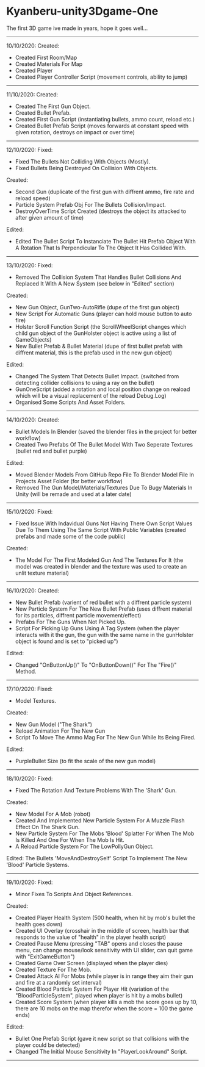 # Kyanberu-unity3Dgame-One
The first 3D game ive made in years, hope it goes well...

-----------------------------------------------------------------------------------------------------------------

10/10/2020:
Created:
- Created First Room/Map
- Created Materials For Map
- Created Player
- Created Player Controller Script (movement controls, ability to jump)

-----------------------------------------------------------------------------------------------------------------

11/10/2020:
Created:
- Created The First Gun Object.
- Created Bullet Prefab.
- Created First Gun Script (instantiating bullets, ammo count, reload etc.)
- Created Bullet Prefab Script (moves forwards at constant speed with given rotation, destroys on impact or over time)

-----------------------------------------------------------------------------------------------------------------

12/10/2020:
Fixed:
- Fixed The Bullets Not Colliding With Objects (Mostly).
- Fixed Bullets Being Destroyed On Collision With Objects.

Created:
- Second Gun (duplicate of the first gun with diffrent ammo, fire rate and reload speed)
- Particle System Prefab Obj For The Bullets Collision/Impact.
- DestroyOverTime Script Created (destroys the object its attacked to after given amount of time)

Edited:
- Edited The Bullet Script To Instanciate The Bullet Hit Prefab Object With A Rotation That Is Perpendicular To The Object It Has Collided With.

-----------------------------------------------------------------------------------------------------------------

13/10/2020:
Fixed:
- Removed The Collision System That Handles Bullet Collisions And Replaced It With A New System (see below in "Edited" section)

Created:
- New Gun Object, GunTwo-AutoRifle (dupe of the first gun object)
- New Script For Automatic Guns (player can hold mouse button to auto fire)
- Holster Scroll Function Script (the ScrollWheelScript changes which child gun object of the GunHolster object is active using a list of GameObjects)
- New Bullet Prefab & Bullet Material (dupe of first bullet prefab with diffrent material, this is the prefab used in the new gun object)

Edited:
- Changed The System That Detects Bullet Impact. (switched from detecting collider collisions to using a ray on the bullet)
- GunOneScript (added a rotation and local position change on reaload which will be a visual replacement of the reload Debug.Log)
- Organised Some Scripts And Asset Folders.

-----------------------------------------------------------------------------------------------------------------

14/10/2020:
Created:
- Bullet Models In Blender (saved the blender files in the project for better workflow)
- Created Two Prefabs Of The Bullet Model With Two Seperate Textures (bullet red and bullet purple)

Edited:
- Moved Blender Models From GitHub Repo File To Blender Model File In Projects Asset Folder (for better workflow)
- Removed The Gun Model/Materials/Textures Due To Bugy Materials In Unity (will be remade and used at a later date)

-----------------------------------------------------------------------------------------------------------------

15/10/2020:
Fixed:
- Fixed Issue With Indavidual Guns Not Having There Own Script Values Due To Them Using The Same Script With Public Variables (created prefabs and made some of the code public)

Created:
- The Model For The First Modeled Gun And The Textures For It (the model was created in blender and the texture was used to create an unlit texture material)

-----------------------------------------------------------------------------------------------------------------

16/10/2020:
Created:
- New Bullet Prefab (varient of red bullet with a diffrent particle system)
- New Particle System For The New Bullet Prefab (uses diffrent material for its particles, diffrent particle movement/effect)
- Prefabs For The Guns When Not Picked Up.
- Script For Picking Up Guns Using A Tag System (when the player interacts with it the gun, the gun with the same name in the gunHolster object is found and is set to "picked up")

Edited:
- Changed "OnButtonUp()" To "OnButtonDown()" For The "Fire()" Method.

-----------------------------------------------------------------------------------------------------------------

17/10/2020:
Fixed:
- Model Textures.

Created:
- New Gun Model ("The Shark")
- Reload Animation For The New Gun
- Script To Move The Ammo Mag For The New Gun While Its Being Fired.

Edited:
- PurpleBullet Size (to fit the scale of the new gun model)

-----------------------------------------------------------------------------------------------------------------

18/10/2020:
Fixed:
- Fixed The Rotation And Texture Problems With The 'Shark' Gun.

Created:
- New Model For A Mob (robot)
- Created And Implemented New Particle System For A Muzzle Flash Effect On The Shark Gun.
- New Particle System For The Mobs 'Blood' Splatter For When The Mob Is Killed And One For When The Mob Is Hit.
- A Reload Particle System For The LowPollyGun Object.

Edited:
The Bullets 'MoveAndDestroySelf' Script To Implement The New 'Blood' Particle Systems.

-----------------------------------------------------------------------------------------------------------------

19/10/2020:
Fixed:
- Minor Fixes To Scripts And Object References.

Created:
- Created Player Health System (500 health, when hit by mob's bullet the health goes down)
- Created UI Overlay (crosshair in the middle of screen, health bar that responds to the value of "health" in the player health script)
- Created Pause Menu (pressing "TAB" opens and closes the pause menu, can change mouse/look sensitivity with UI slider, can quit game with "ExitGameButton")
- Created Game Over Screen (displayed when the player dies)
- Created Texture For The Mob.
- Created Attack AI For Mobs (while player is in range they aim their gun and fire at a randomly set interval)
- Created Blood Particle System For Player Hit (variation of the "BloodParticleSystem", played when player is hit by a mobs bullet)
- Created Score System (when player kills a mob the score goes up by 10, there are 10 mobs on the map therefor when the score = 100 the game ends)

Edited:
- Bullet One Prefab Script (gave it new script so that collisions with the player could be detected)
- Changed The Initial Mouse Sensitivity In "PlayerLookAround" Script.

-----------------------------------------------------------------------------------------------------------------
